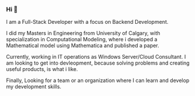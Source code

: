 ### Hi 👋

 I am a Full-Stack Developer with a focus on Backend Development.

I did my Masters in Engineering from University of Calgary, with specialization in Computational Modeling, where i developed a Mathematical model using Mathematica and published a paper.

Currently, working in IT operations as Windows Server/Cloud Consultant. I am looking to get into devleopment, because solving problems and creating useful products, is what i like.

Finally, Looking for a team or an organization where I can learn and develop my development skills.
